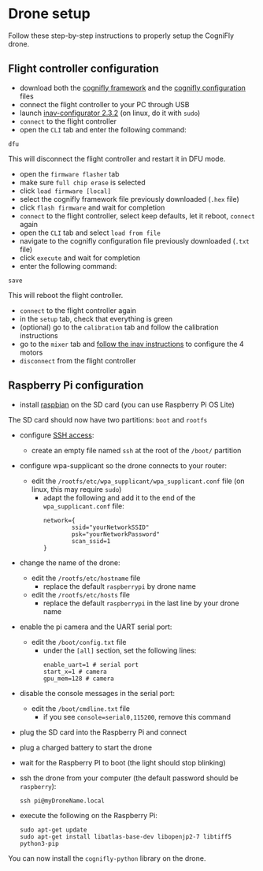 # Drone setup

Follow these step-by-step instructions to properly setup the CogniFly drone.

## Flight controller configuration
- download both the [cognifly framework](https://github.com/thecognifly/cognifly-python/releases/download/v0.0.4/cognifly_framework.hex) and the [cognifly configuration](https://github.com/thecognifly/cognifly-python/releases/download/v0.0.4/cognifly_configuration.txt) files
- connect the flight controller to your PC through USB
- launch [inav-configurator 2.3.2](https://github.com/iNavFlight/inav-configurator/releases/tag/2.3.2) (on linux, do it with `sudo`)
- `connect` to the flight controller
- open the `CLI` tab and enter the following command:
```terminal
dfu
```
This will disconnect the flight controller and restart it in DFU mode.
- open the `firmware flasher` tab
- make sure `full chip erase` is selected
- click `load firmware [local]`
- select the cognifly framework file previously downloaded (`.hex` file)
- click `flash firmware` and wait for completion
- `connect` to the flight controller, select keep defaults, let it reboot, `connect` again
- open the `CLI` tab and select `load from file`
- navigate to the cognifly configuration file previously downloaded (`.txt` file)
- click `execute` and wait for completion
- enter the following command:
```terminal
save
```
This will reboot the flight controller.
- `connect` to the flight controller again
- in the `setup` tab, check that everything is green
- (optional) go to the `calibration` tab and follow the calibration instructions
- go to the `mixer` tab and [follow the inav instructions](https://github.com/iNavFlight/inav/blob/master/docs/Mixer.md) to configure the 4 motors
- `disconnect` from the flight controller

## Raspberry Pi configuration

- install [raspbian](https://www.raspberrypi.org/software/operating-systems/) on the SD card (you can use Raspberry Pi OS Lite)

The SD card should now have two partitions: `boot` and `rootfs`

- configure [SSH access](https://phoenixnap.com/kb/enable-ssh-raspberry-pi):
  - create an empty file named `ssh` at the root of the `/boot/` partition

- configure wpa-supplicant so the drone connects to your router:
  - edit the `/rootfs/etc/wpa_supplicant/wpa_supplicant.conf` file (on linux, this may require `sudo`) 
    - adapt the following and add it to the end of the `wpa_supplicant.conf` file:
      ```terminal
      network={
              ssid="yourNetworkSSID"
              psk="yourNetworkPassword"
              scan_ssid=1
      }
      ```

- change the name of the drone:
  - edit the `/rootfs/etc/hostname` file
    - replace the default `raspberrypi` by drone name
  - edit the `/rootfs/etc/hosts` file
    - replace the default `raspberrypi` in the last line by your drone name

- enable the pi camera and the UART serial port:
  - edit the `/boot/config.txt` file
    - under the `[all]` section, set the following lines:
      ```terminal
      enable_uart=1 # serial port
      start_x=1 # camera
      gpu_mem=128 # camera
      ```

- disable the console messages in the serial port:
  - edit the `/boot/cmdline.txt` file
    - if you see `console=serial0,115200`, remove this command
- plug the SD card into the Raspberry Pi and connect
- plug a charged battery to start the drone
- wait for the Raspberry PI to boot (the light should stop blinking)
- ssh the drone from your computer (the default password should be `raspberry`):
  ```terminal
  ssh pi@myDroneName.local
  ```
- execute the following on the Raspberry Pi:
  ```terminal
  sudo apt-get update
  sudo apt-get install libatlas-base-dev libopenjp2-7 libtiff5 python3-pip
  ```

You can now install the `cognifly-python` library on the drone.